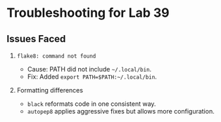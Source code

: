 # Troubleshooting for Lab 39

## Issues Faced
1. `flake8: command not found`
   - Cause: PATH did not include `~/.local/bin`.
   - Fix: Added `export PATH=$PATH:~/.local/bin`.

2. Formatting differences
   - `black` reformats code in one consistent way.
   - `autopep8` applies aggressive fixes but allows more configuration.

